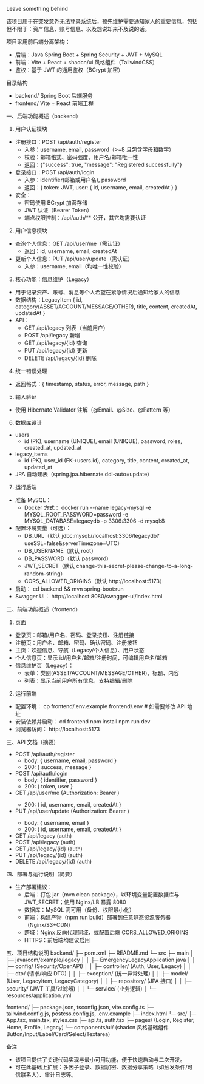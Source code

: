 Leave something behind

该项目用于在突发意外无法登录系统后，预先维护需要通知家人的重要信息，包括但不限于：资产信息、账号信息、以及想说却来不及说的话。

项目采用前后端分离架构：
- 后端：Java Spring Boot + Spring Security + JWT + MySQL
- 前端：Vite + React + shadcn/ui 风格组件（TailwindCSS）
- 鉴权：基于 JWT 的通用鉴权（BCrypt 加密）

目录结构
- backend/  Spring Boot 后端服务
- frontend/ Vite + React 前端工程

一、后端功能概述（backend）
1) 用户认证模块
- 注册接口：POST /api/auth/register
  - 入参：username, email, password（>=8 且包含字母和数字）
  - 校验：邮箱格式、密码强度、用户名/邮箱唯一性
  - 返回：{"success": true, "message": "Registered successfully"}
- 登录接口：POST /api/auth/login
  - 入参：identifier(邮箱或用户名), password
  - 返回：{ token: JWT, user: { id, username, email, createdAt } }
- 安全：
  - 密码使用 BCrypt 加密存储
  - JWT 认证（Bearer Token）
  - 端点权限控制：/api/auth/** 公开，其它均需要认证

2) 用户信息模块
- 查询个人信息：GET /api/user/me（需认证）
  - 返回：id, username, email, createdAt
- 更新个人信息：PUT /api/user/update（需认证）
  - 入参：username, email（均唯一性校验）

3) 核心功能：信息维护（Legacy）
- 用于记录资产、账号、消息等个人希望在紧急情况后通知给家人的信息
- 数据结构：LegacyItem { id, category(ASSET/ACCOUNT/MESSAGE/OTHER), title, content, createdAt, updatedAt }
- API：
  - GET /api/legacy 列表（当前用户）
  - POST /api/legacy 新增
  - GET /api/legacy/{id} 查询
  - PUT /api/legacy/{id} 更新
  - DELETE /api/legacy/{id} 删除

4) 统一错误处理
- 返回格式：{ timestamp, status, error, message, path }

5) 输入验证
- 使用 Hibernate Validator 注解（@Email、@Size、@Pattern 等）

6) 数据库设计
- users
  - id (PK), username (UNIQUE), email (UNIQUE), password, roles, created_at, updated_at
- legacy_items
  - id (PK), user_id (FK->users.id), category, title, content, created_at, updated_at
- JPA 自动建表（spring.jpa.hibernate.ddl-auto=update）

7) 运行后端
- 准备 MySQL：
  - Docker 方式：
    docker run --name legacy-mysql -e MYSQL_ROOT_PASSWORD=password -e MYSQL_DATABASE=legacydb -p 3306:3306 -d mysql:8
- 配置环境变量（可选）：
  - DB_URL（默认 jdbc:mysql://localhost:3306/legacydb?useSSL=false&serverTimezone=UTC）
  - DB_USERNAME（默认 root）
  - DB_PASSWORD（默认 password）
  - JWT_SECRET（默认 change-this-secret-please-change-to-a-long-random-string）
  - CORS_ALLOWED_ORIGINS（默认 http://localhost:5173）
- 启动：
  cd backend && mvn spring-boot:run
- Swagger UI：
  http://localhost:8080/swagger-ui/index.html

二、前端功能概述（frontend）
1) 页面
- 登录页：邮箱/用户名、密码、登录按钮、注册链接
- 注册页：用户名、邮箱、密码、确认密码、注册按钮
- 主页：欢迎信息、导航（Legacy/个人信息）、用户状态
- 个人信息页：显示 id/用户名/邮箱/注册时间，可编辑用户名/邮箱
- 信息维护页（Legacy）：
  - 表单：类别(ASSET/ACCOUNT/MESSAGE/OTHER)、标题、内容
  - 列表：显示当前用户所有信息，支持编辑/删除

2) 运行前端
- 配置环境：
  cp frontend/.env.example frontend/.env  # 如需要修改 API 地址
- 安装依赖并启动：
  cd frontend
  npm install
  npm run dev
- 浏览器访问：
  http://localhost:5173

三、API 文档（摘要）
- POST /api/auth/register
  - body: { username, email, password }
  - 200: { success, message }
- POST /api/auth/login
  - body: { identifier, password }
  - 200: { token, user }
- GET /api/user/me (Authorization: Bearer <token>)
  - 200: { id, username, email, createdAt }
- PUT /api/user/update (Authorization: Bearer <token>)
  - body: { username, email }
  - 200: { id, username, email, createdAt }
- GET /api/legacy (auth)
- POST /api/legacy (auth)
- GET /api/legacy/{id} (auth)
- PUT /api/legacy/{id} (auth)
- DELETE /api/legacy/{id} (auth)

四、部署与运行说明（简要）
- 生产部署建议：
  - 后端：打包 jar（mvn clean package），以环境变量配置数据库与 JWT_SECRET；使用 Nginx/LB 暴露 8080
  - 数据库：MySQL 高可用（备份、权限最小化）
  - 前端：构建产物（npm run build）部署到任意静态资源服务器（Nginx/S3+CDN）
  - 跨域：Nginx 反向代理同域，或配置后端 CORS_ALLOWED_ORIGINS
  - HTTPS：前后端均建议启用

五、项目结构说明
backend/
  ├─ pom.xml
  ├─ README.md
  └─ src
     ├─ main
     │  ├─ java/com/example/legacy
     │  │  ├─ EmergencyLegacyApplication.java
     │  │  ├─ config/ (Security/OpenAPI)
     │  │  ├─ controller/ (Auth, User, Legacy)
     │  │  ├─ dto/ (请求/响应 DTO)
     │  │  ├─ exception/ (统一异常处理)
     │  │  ├─ model/ (User, LegacyItem, LegacyCategory)
     │  │  ├─ repository/ (JPA 接口)
     │  │  ├─ security/ (JWT 工具/过滤器)
     │  │  └─ service/ (业务逻辑)
     │  └─ resources/application.yml

frontend/
  ├─ package.json, tsconfig.json, vite.config.ts
  ├─ tailwind.config.js, postcss.config.js, .env.example
  ├─ index.html
  └─ src/
     ├─ App.tsx, main.tsx, styles.css
     ├─ api.ts, auth.tsx
     ├─ pages/ (Login, Register, Home, Profile, Legacy)
     └─ components/ui/ (shadcn 风格基础组件 Button/Input/Label/Card/Select/Textarea)

备注
- 该项目提供了关键代码实现与最小可用功能，便于快速启动与二次开发。
- 可在此基础上扩展：多因子登录、数据加密、数据分享策略（如触发条件/可信联系人）、审计日志等。
